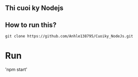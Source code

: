 ## Thi cuoi ky Nodejs
## How to run this?
`git clone https://github.com/Anhle138795/Cuoiky_NodeJs.git`

# Run
'npm start'
